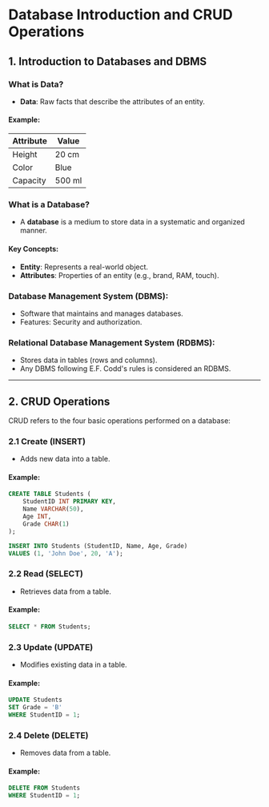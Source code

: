 # Database Introduction and CRUD Operations

## 1. Introduction to Databases and DBMS

### What is Data?
- **Data**: Raw facts that describe the attributes of an entity.
  
#### Example:
| Attribute  | Value       |
|------------|-------------|
| Height     | 20 cm       |
| Color      | Blue        |
| Capacity   | 500 ml      |

### What is a Database?
- A **database** is a medium to store data in a systematic and organized manner.

#### Key Concepts:
- **Entity**: Represents a real-world object.
- **Attributes**: Properties of an entity (e.g., brand, RAM, touch).

### Database Management System (DBMS):
- Software that maintains and manages databases.
- Features: Security and authorization.

### Relational Database Management System (RDBMS):
- Stores data in tables (rows and columns).
- Any DBMS following E.F. Codd's rules is considered an RDBMS.

---

## 2. CRUD Operations
CRUD refers to the four basic operations performed on a database:

### 2.1 Create (INSERT)
- Adds new data into a table.

#### Example:
```sql
CREATE TABLE Students (
    StudentID INT PRIMARY KEY,
    Name VARCHAR(50),
    Age INT,
    Grade CHAR(1)
);

INSERT INTO Students (StudentID, Name, Age, Grade)
VALUES (1, 'John Doe', 20, 'A');
```

### 2.2 Read (SELECT)
- Retrieves data from a table.

#### Example:
```sql
SELECT * FROM Students;
```

### 2.3 Update (UPDATE)
- Modifies existing data in a table.

#### Example:
```sql
UPDATE Students
SET Grade = 'B'
WHERE StudentID = 1;
```

### 2.4 Delete (DELETE)
- Removes data from a table.

#### Example:
```sql
DELETE FROM Students
WHERE StudentID = 1;
```
